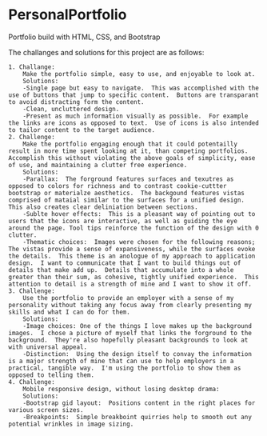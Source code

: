 # PersonalPortfolio
Portfolio build with HTML, CSS, and Bootstrap



The challanges and solutions for this project are as follows:

    1. Challange:
        Make the portfolio simple, easy to use, and enjoyable to look at.
        Solutions: 
        -Single page but easy to navigate.  This was accomplished with the use of buttons that jump to specific content.  Buttons are transparant to avoid distracting form the content.
        -Clean, uncluttered design.
        -Present as much information visually as possible.  For example the links are icons as opposed to text.  Use of icons is also intended to tailor content to the target audience.  
    2. Challenge: 
        Make the portfolio engaging enough that it could potentailly result in more time spent looking at it, than competing portfolios.  Accomplish this without violating the above goals of simplicity, ease of use, and maintaining a clutter free experience.  
        Solutions:
        -Parallax:  The forground features surfaces and texutres as opposed to colors for richness and to contrast cookie-cuttter bootstrap or materialze aesthetics.  The backgound features vistas comprised of mataial similar to the surfaces for a unified design.  This also creates clear deliniation between sections.
        -Sublte hover effects:  This is a pleasant way of pointing out to users that the icons are interactive, as well as guiding the eye around the page. Tool tips reinforce the function of the design with 0 clutter.
        -Thematic choices:  Images were chosen for the following reasons;  The vistas provide a sense of expansiveness, while the surfaces evoke the details.  This theme is an anologue of my approach to application design.  I want to communicate that I want to build things out of details that make add up.  Details that accumulate into a whole greater than their sum, as cohesive, tightly unified experience.  This attention to detail is a strength of mine and I want to show it off.
    3. Challenge:
        Use the portfolio to provide an employer with a sense of my personality without taking any focus away from clearly presenting my skills and what I can do for them. 
        Solutions:  
        -Image choices: One of the things I love makes up the background images.  I chose a picture of myself that links the forground to the background.  They're also hopefully pleasant backgrounds to look at with universal appeal.
        -Distinction:  Using the design itself to convay the information is a major strength of mine that can use to help employers in a practical, tangible way.  I'm using the portfolio to show them as opposed to telling them.
    4. Challenge:
        Mobile responsive design, without losing desktop drama:
        Solutions:
        -Bootstrap gid layout:  Positions content in the right places for various screen sizes.  
        -Breakpoints:  Simple breakboint quirries help to smooth out any potential wrinkles in image sizing.
